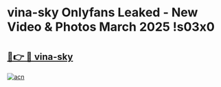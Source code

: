 # vina-sky Onlyfans Leaked - New Video & Photos March 2025 !s03x0

# <h2><a href="https://w203a3.iuczelnia.edu.pl?title=vina-sky&ref=s03x0">🔗👉 🔴 vina-sky</a></h2>

[![acn](https://github.com/user-attachments/assets/0f9c940e-d8b0-45ae-aac7-cd30a18b3e1c)](https://w203a3.iuczelnia.edu.pl?title=vina-sky&ref=s03x0)

